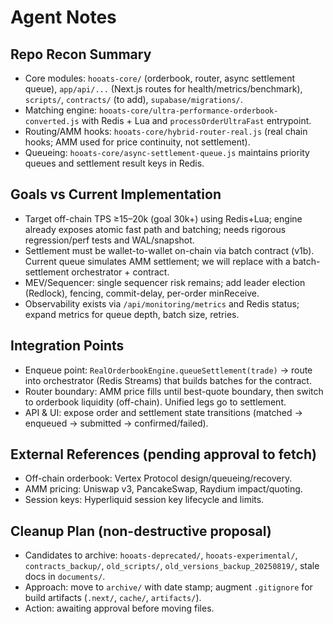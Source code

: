  # Agent Notes
 
 ## Repo Recon Summary
 - Core modules: `hooats-core/` (orderbook, router, async settlement queue), `app/api/...` (Next.js routes for health/metrics/benchmark), `scripts/`, `contracts/` (to add), `supabase/migrations/`.
 - Matching engine: `hooats-core/ultra-performance-orderbook-converted.js` with Redis + Lua and `processOrderUltraFast` entrypoint.
 - Routing/AMM hooks: `hooats-core/hybrid-router-real.js` (real chain hooks; AMM used for price continuity, not settlement).
 - Queueing: `hooats-core/async-settlement-queue.js` maintains priority queues and settlement result keys in Redis.
 
 ## Goals vs Current Implementation
 - Target off-chain TPS ≥15–20k (goal 30k+) using Redis+Lua; engine already exposes atomic fast path and batching; needs rigorous regression/perf tests and WAL/snapshot.
 - Settlement must be wallet-to-wallet on-chain via batch contract (v1b). Current queue simulates AMM settlement; we will replace with a batch-settlement orchestrator + contract.
 - MEV/Sequencer: single sequencer risk remains; add leader election (Redlock), fencing, commit-delay, per-order minReceive.
 - Observability exists via `/api/monitoring/metrics` and Redis status; expand metrics for queue depth, batch size, retries.
 
 ## Integration Points
 - Enqueue point: `RealOrderbookEngine.queueSettlement(trade)` → route into orchestrator (Redis Streams) that builds batches for the contract.
 - Router boundary: AMM price fills until best-quote boundary, then switch to orderbook liquidity (off-chain). Unified legs go to settlement.
 - API & UI: expose order and settlement state transitions (matched → enqueued → submitted → confirmed/failed).
 
 ## External References (pending approval to fetch)
 - Off-chain orderbook: Vertex Protocol design/queueing/recovery.
 - AMM pricing: Uniswap v3, PancakeSwap, Raydium impact/quoting.
 - Session keys: Hyperliquid session key lifecycle and limits.
 
 ## Cleanup Plan (non-destructive proposal)
 - Candidates to archive: `hooats-deprecated/`, `hooats-experimental/`, `contracts_backup/`, `old_scripts/`, `old_versions_backup_20250819/`, stale docs in `documents/`.
 - Approach: move to `archive/` with date stamp; augment `.gitignore` for build artifacts (`.next/`, `cache/`, `artifacts/`).
 - Action: awaiting approval before moving files.

